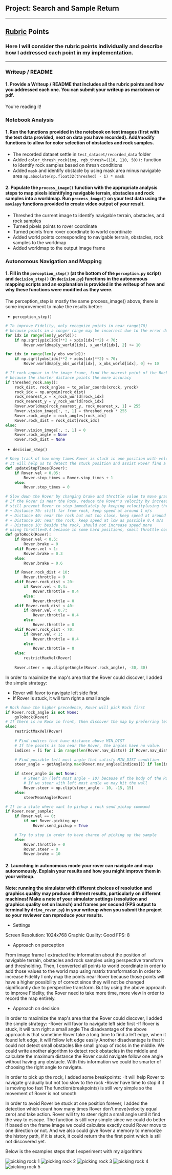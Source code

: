 ## Project: Search and Sample Return
---

[//]: # (Image References)

[image1]: ./output/rock1.png
[image2]: ./output/rock2.png
[image3]: ./output/rock3.png
[image4]: ./output/rock4.png
[image5]: ./output/rock5.png

## [Rubric](https://review.udacity.com/#!/rubrics/916/view) Points
### Here I will consider the rubric points individually and describe how I addressed each point in my implementation.  

---
### Writeup / README

#### 1. Provide a Writeup / README that includes all the rubric points and how you addressed each one.  You can submit your writeup as markdown or pdf.  

You're reading it!

### Notebook Analysis
#### 1. Run the functions provided in the notebook on test images (first with the test data provided, next on data you have recorded). Add/modify functions to allow for color selection of obstacles and rock samples.
+ The recorded dataset settle in `test_dataset/recorded_data` folder
+ Added `color_thresh_rock(img, rgb_thresh=(110, 110, 50)):` function to identify rock samples based on thresh conditions
+ Added `mask` and identify obstacle by using mask area minus navigable area `np.absolute(np.float32(threshed) - 1) * mask`


#### 2. Populate the `process_image()` function with the appropriate analysis steps to map pixels identifying navigable terrain, obstacles and rock samples into a worldmap.  Run `process_image()` on your test data using the `moviepy` functions provided to create video output of your result. 
+ Threshed the current image to identify navigable terrain, obstacles, and rock samples
+ Turned pixels points to rover coordinate
+ Turned points from rover coordinate to world coordinate
+ Added world points corresponding to navigable terrain, obstacles, rock samples to the worldmap
+ Added worldmap to the output image frame 

### Autonomous Navigation and Mapping

#### 1. Fill in the `perception_step()` (at the bottom of the `perception.py` script) and `decision_step()` (in `decision.py`) functions in the autonomous mapping scripts and an explanation is provided in the writeup of how and why these functions were modified as they were.
The perception_step is mostly the same process_image() above, there is some improvement to make the results better:

+ `perception_step()`

```python
# To improve Fidelity, only recognize points in near range(70)
# because points in a longer range may be incorrect due to the error during perspective transformation
for idx in range(len(y_world)):
    if np.sqrt(ypix[idx]**2 + xpix[idx]**2) < 70:
        Rover.worldmap[y_world[idx], x_world[idx], 2] += 10 

for idx in range(len(y_obs_world)):
    if np.sqrt(yobs[idx]**2 + xobs[idx]**2) < 70:
        Rover.worldmap[y_obs_world[idx], x_obs_world[idx], 0] += 10 
```

```python
# If rock appear in the image frame, find the nearest point of the Rock 
# because the shorter distance points the more accuracy
if threshed_rock.any():
    rock_dist, rock_angles = to_polar_coords(xrock, yrock)
    rock_idx = np.argmin(rock_dist)
    rock_nearest_x = x_rock_world[rock_idx]
    rock_nearest_y = y_rock_world[rock_idx]
    Rover.worldmap[rock_nearest_y, rock_nearest_x, 1] = 255
    Rover.vision_image[:, :, 1] = threshed_rock * 255
    Rover.rock_angle = rock_angles[rock_idx] 
    Rover.rock_dist = rock_dist[rock_idx] 
else:
    Rover.vision_image[:, :, 1] = 0
    Rover.rock_angle = None
    Rover.rock_dist = None 
```

+ `decision_step()`

```python
# Keep track of how many times Rover is stuck in one position with velocity nearly 0
# It will help us to detect the stuck position and assist Rover find a strategy to escape
def updateStopTimes(Rover):
    if Rover.vel < 0.05:
        Rover.stop_times = Rover.stop_times + 1
    else:
        Rover.stop_times = 0 
```

```python
# Slow down the Rover by changing brake and throttle value to move gradually to the rock position
# If the Rover is near the Rock, reduce the Rover's velocity by increase brake but
# still prevent Rover to stop immediately by keeping velocity(using throttle)
# + Distance 70: still far from rock, keep speed at around 1 m/s
# + Distance 40: near the rock but not too close, keep speed at around 0.7 m/s
# + Distance 20: near the rock, keep speed at low as possible 0.4 m/s
# + Distance 10: beside the rock, should not increase speed more
# using throttle=0.4 because in some hard positions, small throttle could not force Rover move forward  
def goToRock(Rover):
    if Rover.vel < 0.5:
        Rover.brake = 0
    elif Rover.vel < 1:
        Rover.brake = 0.3
    else:
        Rover.brake = 0.6

    if Rover.rock_dist < 10:
        Rover.throttle = 0
    elif Rover.rock_dist < 20: 
        if Rover.vel < 0.4:
            Rover.throttle = 0.4
        else:
            Rover.throttle = 0
    elif Rover.rock_dist < 40:
        if Rover.vel < 0.7:
            Rover.throttle = 0.4
        else:
            Rover.throttle = 0
    elif Rover.rock_dist < 70:
        if Rover.vel < 1:
            Rover.throttle = 0.4
        else:
            Rover.throttle = 0
    else:   
        restrictMaxVel(Rover)
    
    Rover.steer = np.clip(getAngle(Rover.rock_angle), -30, 30)
```

In order to maximize the map's area that the Rover could discover, I added the simple strategy:
+ Rover will favor to navigate left side first
+ If Rover is stuck, it will turn right a small angle
```python
# Rock have the higher precedence, Rover will pick Rock first
if Rover.rock_angle is not None:
    goToRock(Rover)
# If there is no Rock in front, then discover the map by preferring left side first
else:
    restrictMaxVel(Rover)
    
    # Find indices that have distance above MIN_DIST
    # If the points is too near the Rover, the angles have no value.
    indices = [i for i in range(len(Rover.nav_dists)) if Rover.nav_dists[i] > MIN_DIST]

    # Find possible left most angle that satisfy MIN_DIST condition
    steer_angle = getAngle(np.max(Rover.nav_angles[indices])) if len(indices) else None 

    if steer_angle is not None:
        # Steer in (left most angle - 10) because of the body of the Rover
        # If we steer with left most angle we may hit the wall
        Rover.steer = np.clip(steer_angle - 10, -15, 15)
    else:
        steerMeanAngle(Rover)
```

```python
# If in a state where want to pickup a rock send pickup command
if Rover.near_sample:
    if Rover.vel == 0:
        if not Rover.picking_up:
            Rover.send_pickup = True

    # Try to stop in order to have chance of picking up the sample
    else:
        Rover.throttle = 0
        Rover.steer = 0
        Rover.brake = 10
```


#### 2. Launching in autonomous mode your rover can navigate and map autonomously.  Explain your results and how you might improve them in your writeup.  

**Note: running the simulator with different choices of resolution and graphics quality may produce different results, particularly on different machines!  Make a note of your simulator settings (resolution and graphics quality set on launch) and frames per second (FPS output to terminal by `drive_rover.py`) in your writeup when you submit the project so your reviewer can reproduce your results.**

+ Settings

Screen Resolution: 1024x768
Graphic Quality: Good
FPS: 8

+ Approach on perception

From image frame I extracted the information about the position of navigable terrain, obstacles and rock samples using perspective transform and thresholding.
Then, I converted all points to world coordinate in order to add those values to the world map using matrix transformation
In order to increase Fidelity I only map the points near Rover because those points will have a higher possibility of correct since they will not be changed 
significantly due to perspective transform.
But by using the above approach to improve Fidelity, the Rover need to take more time, more view in order to record the map entirely.

+ Approach on decision

In order to maximize the map's area that the Rover could discover, I added the simple strategy:
-Rover will favor to navigate left side first
-If Rover is stuck, it will turn right a small angle
The disadvantage of the above approach is that sometime Rover take a long time to find a left edge, when it found left edge, it will follow left edge easily
Another disadvantage is that it could not detect small obstacles like small group of rocks in the middle. We could write another algorithm to detect rock obstacles 
in the middle and calculate the maximum distance the Rover could navigate follow one angle without having any obstacle. With this information we could be smarter of 
choosing the right angle to navigate.

In order to pick up the rock, I added some breakpoints:
-It will help Rover to navigate gradually but not too slow to the rock
-Rover have time to stop if it is moving too fast
The function(breakpoints) is still very simple so the movement of Rover is not smooth

In order to avoid Rover be stuck at one position forever, I added the detection which count how many times Rover don't move(velocity equal zero) and take action.
Rover will try to steer right a small angle until it find the way to escape.
The function is still very simple since we could do better if based on the frame image we could calculate exactly could Rover move to one direction or not.
And we also could give Rover a memory to memorize the history path, if it is stuck, it could return the the first point which is still not discovered yet. 

Below is the examples steps that I experiment with my algorithm:

![picking rock 1][image1]
![picking rock 2][image2]
![picking rock 3][image3]
![picking rock 4][image4]
![picking rock 5][image5]


